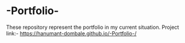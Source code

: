 # -Portfolio-
These repository represent the portfolio in my current situation. 
Project link:- https://hanumant-dombale.github.io/-Portfolio-/
